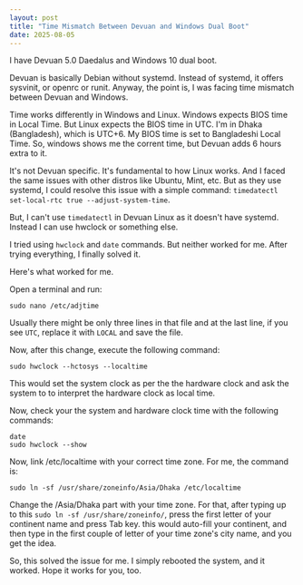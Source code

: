 ```yaml
---
layout: post
title: "Time Mismatch Between Devuan and Windows Dual Boot"
date: 2025-08-05
---
```


I have Devuan 5.0 Daedalus and Windows 10 dual boot. 

Devuan is basically Debian without systemd. Instead of systemd, it offers sysvinit, or openrc or runit. Anyway, the point is, I was facing time mismatch between Devuan and Windows. 

Time works differently in Windows and Linux. Windows expects BIOS time in Local Time. But Linux expects the BIOS time in UTC. I'm in Dhaka (Bangladesh), which is UTC+6. My BIOS time is set to Bangladeshi Local Time. So, windows shows me the corrent time, but Devuan adds 6 hours extra to it. 

It's not Devuan specific. It's fundamental to how Linux works. And I faced the same issues with other distros like Ubuntu, Mint, etc. But as they use systemd, I could resolve this issue with a simple command: `timedatectl set-local-rtc true --adjust-system-time`.

But, I can't use `timedatectl` in Devuan Linux as it doesn't have systemd. Instead I can use hwclock or something else. 

I tried using `hwclock` and `date` commands. But neither worked for me. After trying everything, I finally solved it.

Here's what worked for me.

Open a terminal and run:

```
sudo nano /etc/adjtime
```

Usually there might be only three lines in that file and at the last line, if you see `UTC`, replace it with `LOCAL` and save the file.

Now, after this change, execute the following command:

```
sudo hwclock --hctosys --localtime
```

This would set the system clock as per the the hardware clock and ask the system to to interpret the hardware clock as local time.

Now, check your the system and hardware clock time with the following commands:

```
date
sudo hwclock --show
```

Now, link /etc/localtime with your correct time zone. For me, the command is:

```
sudo ln -sf /usr/share/zoneinfo/Asia/Dhaka /etc/localtime
```

Change the /Asia/Dhaka part with your time zone. For that, after typing up to this `sudo ln -sf /usr/share/zoneinfo/`, press the first letter of your continent name and press Tab key. this would auto-fill your continent, and then type in the first couple of letter of your time zone's city name, and you get the idea.

So, this solved the issue for me. I simply rebooted the system, and it worked. Hope it works for you, too.


